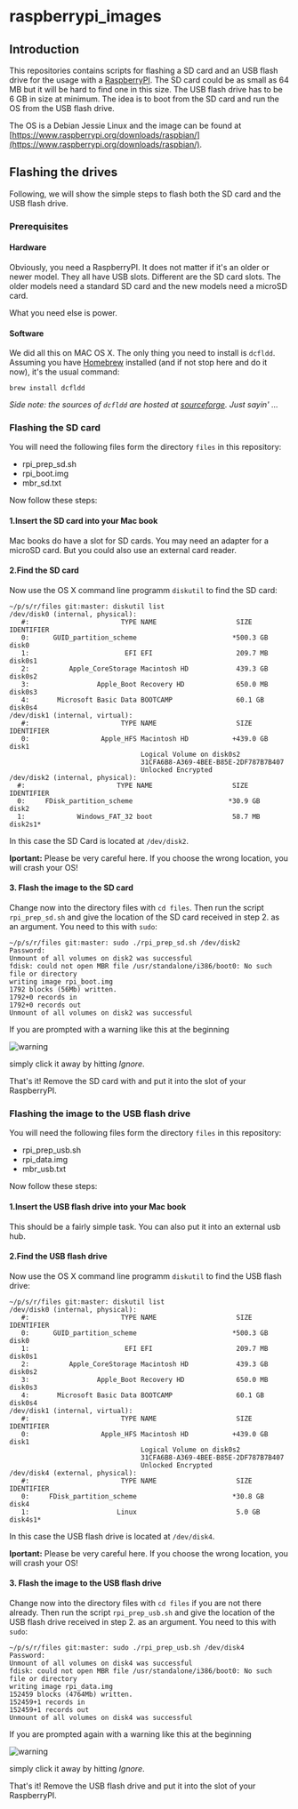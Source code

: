 # raspberrypi_images

## Introduction

This repositories contains scripts for flashing a SD card and an USB flash drive for the usage with a
[RaspberryPI](https://www.raspberrypi.org/). The SD card could be as small as 64 MB but it will be hard to find one
in this size. The USB flash drive has to be 6 GB in size at minimum. The idea is to boot from the SD card and run the
OS from the USB flash drive.

The OS is a Debian Jessie Linux and the image can be found at [https://www.raspberrypi.org/downloads/raspbian/](https://www.raspberrypi.org/downloads/raspbian/).

## Flashing the drives

Following, we will show the simple steps to flash both the SD card and the USB flash drive.

### Prerequisites

#### Hardware

Obviously, you need a RaspberryPI. It does not matter if it's an older or newer model. They all have USB slots. Different
are the SD card slots. The older models need a standard SD card and the new models need a microSD card.

What you need else is power.

#### Software

We did all this on MAC OS X. The only thing you need to install is `dcfldd`. Assuming you have [Homebrew](http://brew.sh/) installed
(and if not stop here and do it now), it's the usual command:

    brew install dcfldd

*Side note: the sources of `dcfldd` are hosted at [sourceforge](https://github.com/Homebrew/homebrew/blob/master/Library/Formula/dcfldd.rb). Just sayin' ...*

### Flashing the SD card

You will need the following files form the directory `files` in this repository:

* rpi\_prep\_sd.sh
* rpi_boot.img
* mbr_sd.txt

Now follow these steps:

#### 1.Insert the SD card into your Mac book

Mac books do have a slot for SD cards. You may need an adapter for a microSD card. But you could also use an external
card reader.

#### 2.Find the SD card

Now use the OS X command line programm `diskutil` to find the SD card:

    ~/p/s/r/files git:master: diskutil list
    /dev/disk0 (internal, physical):
       #:                       TYPE NAME                    SIZE       IDENTIFIER
       0:      GUID_partition_scheme                        *500.3 GB   disk0
       1:                        EFI EFI                     209.7 MB   disk0s1
       2:          Apple_CoreStorage Macintosh HD            439.3 GB   disk0s2
       3:                 Apple_Boot Recovery HD             650.0 MB   disk0s3
       4:       Microsoft Basic Data BOOTCAMP                60.1 GB    disk0s4
    /dev/disk1 (internal, virtual):
       #:                       TYPE NAME                    SIZE       IDENTIFIER
       0:                  Apple_HFS Macintosh HD           +439.0 GB   disk1
                                     Logical Volume on disk0s2
                                     31CFA6B8-A369-4BEE-B85E-2DF787B7B407
                                     Unlocked Encrypted
    /dev/disk2 (internal, physical):
      #:                       TYPE NAME                    SIZE       IDENTIFIER
      0:     FDisk_partition_scheme                        *30.9 GB    disk2
      1:             Windows_FAT_32 boot                    58.7 MB    disk2s1*

In this case the SD Card is located at `/dev/disk2`.

**Iportant:** Please be very careful here. If you choose the wrong location, you will crash your OS!

#### 3. Flash the image to the SD card

Change now into the directory files with `cd files`. Then run the script `rpi_prep_sd.sh` and give the location
of the SD card received in step 2. as an argument. You need to this with `sudo`:

    ~/p/s/r/files git:master: sudo ./rpi_prep_sd.sh /dev/disk2
    Password:
    Unmount of all volumes on disk2 was successful
    fdisk: could not open MBR file /usr/standalone/i386/boot0: No such file or directory
    writing image rpi_boot.img
    1792 blocks (56Mb) written.
    1792+0 records in
    1792+0 records out
    Unmount of all volumes on disk2 was successful

If you are prompted with a warning like this at the beginning

![warning](https://drive.google.com/uc?export=view&id=0B2xXhdpvuHcGLUpTRWdFOWVVOHM)

simply click it away by hitting *Ignore*.

That's it! Remove the SD card with and put it into the slot of your RaspberryPI.

### Flashing the image to the USB flash drive

You will need the following files form the directory `files` in this repository:

* rpi\_prep\_usb.sh
* rpi_data.img
* mbr_usb.txt

Now follow these steps:

#### 1.Insert the USB flash drive into your Mac book

This should be a fairly simple task. You can also put it into an external usb hub.

#### 2.Find the USB flash drive

Now use the OS X command line programm `diskutil` to find the USB flash drive:

    ~/p/s/r/files git:master: diskutil list
    /dev/disk0 (internal, physical):
       #:                       TYPE NAME                    SIZE       IDENTIFIER
       0:      GUID_partition_scheme                        *500.3 GB   disk0
       1:                        EFI EFI                     209.7 MB   disk0s1
       2:          Apple_CoreStorage Macintosh HD            439.3 GB   disk0s2
       3:                 Apple_Boot Recovery HD             650.0 MB   disk0s3
       4:       Microsoft Basic Data BOOTCAMP                60.1 GB    disk0s4
    /dev/disk1 (internal, virtual):
       #:                       TYPE NAME                    SIZE       IDENTIFIER
       0:                  Apple_HFS Macintosh HD           +439.0 GB   disk1
                                     Logical Volume on disk0s2
                                     31CFA6B8-A369-4BEE-B85E-2DF787B7B407
                                     Unlocked Encrypted
    /dev/disk4 (external, physical):
       #:                       TYPE NAME                    SIZE       IDENTIFIER
       0:     FDisk_partition_scheme                        *30.8 GB    disk4
       1:                      Linux                         5.0 GB     disk4s1*

In this case the USB flash drive is located at `/dev/disk4`.

**Iportant:** Please be very careful here. If you choose the wrong location, you will crash your OS!

#### 3. Flash the image to the USB flash drive

Change now into the directory files with `cd files` if you are not there already. Then run the script `rpi_prep_usb.sh`
and give the location of the USB flash drive received in step 2. as an argument. You need to this with `sudo`:

    ~/p/s/r/files git:master: sudo ./rpi_prep_usb.sh /dev/disk4
    Password:
    Unmount of all volumes on disk4 was successful
    fdisk: could not open MBR file /usr/standalone/i386/boot0: No such file or directory
    writing image rpi_data.img
    152459 blocks (4764Mb) written.
    152459+1 records in
    152459+1 records out
    Unmount of all volumes on disk4 was successful

If you are prompted again with a warning like this at the beginning

![warning](https://drive.google.com/uc?export=view&id=0B2xXhdpvuHcGLUpTRWdFOWVVOHM)

simply click it away by hitting *Ignore*.

That's it! Remove the USB flash drive and put it into the slot of your RaspberryPI.
